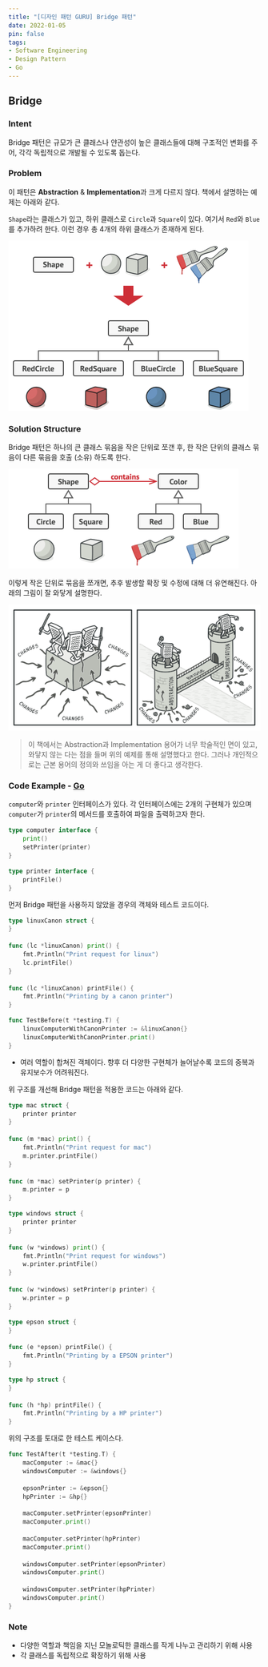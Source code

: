 ```yaml
---
title: "[디자인 패턴 GURU] Bridge 패턴"
date: 2022-01-05
pin: false
tags:
- Software Engineering
- Design Pattern
- Go
---
```


## Bridge

### Intent

Bridge 패턴은 규모가 큰 클래스나 얀관성이 높은 클래스들에 대해 구조적인 변화를 주어, 각각 독립적으로 개발될 수 있도록 돕는다.

### Problem

이 패턴은 **Abstraction** & **Implementation**과 크게 다르지 않다. 책에서 설명하는 예제는 아래와 같다.

`Shape`라는 클래스가 있고, 하위 클래스로 `Circle`과 `Square`이 있다. 여기서 `Red`와 `Blue`를 추가하려 한다. 이런 경우 총 4개의 하위 클래스가 존재하게 된다.

![Bridge 예제[^1]](images/bridge-problem-en.png)

### Solution Structure

Bridge 패턴은 하나의 큰 클래스 묶음을 작은 단위로 쪼갠 후, 한 작은 단위의 클래스 묶음이 다른 묶음을 호출 (소유) 하도록 한다.

![Bridge 예제 문제 해결 구조[^1]](images/bridge-solution-en.png)

이렇게 작은 단위로 묶음을 쪼개면, 추후 발생할 확장 및 수정에 대해 더 유연해진다. 아래의 그림이 잘 와닿게 설명한다.

![Bridge 이점[^1]](images/bridge-3-en.png)

>  이 책에서는 Abstraction과 Implementation 용어가 너무 학술적인 면이 있고, 와닿지 않는 다는 점을 들며 위의 예제를 통해 설명했다고 한다. 그러나 개인적으로는 근본 용어의 정의와 쓰임을 아는 게 더 좋다고 생각한다.

### Code Example - [Go](https://github.com/joonparkhere/records/tree/main/design-pattern/project/hello-structural-pattern/bridge)

`computer`와 `printer` 인터페이스가 있다. 각 인터페이스에는 2개의 구현체가 있으며 `computer`가 `printer`의 메서드를 호출하여 파일을 출력하고자 한다.

```go
type computer interface {
	print()
	setPrinter(printer)
}
```

```go
type printer interface {
	printFile()
}
```

먼저 Bridge 패턴을 사용하지 않았을 경우의 객체와 테스트 코드이다.

```go
type linuxCanon struct {
}

func (lc *linuxCanon) print() {
	fmt.Println("Print request for linux")
	lc.printFile()
}

func (lc *linuxCanon) printFile() {
	fmt.Println("Printing by a canon printer")
}	
```

```go
func TestBefore(t *testing.T) {
	linuxComputerWithCanonPrinter := &linuxCanon{}
	linuxComputerWithCanonPrinter.print()
}
```

- 여러 역할이 합쳐진 객체이다. 향후 더 다양한 구현체가 늘어날수록 코드의 중복과 유지보수가 어려워진다.

위 구조를 개선해 Bridge 패턴을 적용한 코드는 아래와 같다.

```go
type mac struct {
	printer printer
}

func (m *mac) print() {
	fmt.Println("Print request for mac")
	m.printer.printFile()
}

func (m *mac) setPrinter(p printer) {
	m.printer = p
}
```

```go
type windows struct {
	printer printer
}

func (w *windows) print() {
	fmt.Println("Print request for windows")
	w.printer.printFile()
}

func (w *windows) setPrinter(p printer) {
	w.printer = p
}
```

```go
type epson struct {
}

func (e *epson) printFile() {
	fmt.Println("Printing by a EPSON printer")
}
```

```go
type hp struct {
}

func (h *hp) printFile() {
	fmt.Println("Printing by a HP printer")
}
```

위의 구조를 토대로 한 테스트 케이스다.

```go
func TestAfter(t *testing.T) {
	macComputer := &mac{}
	windowsComputer := &windows{}

	epsonPrinter := &epson{}
	hpPrinter := &hp{}

	macComputer.setPrinter(epsonPrinter)
	macComputer.print()

	macComputer.setPrinter(hpPrinter)
	macComputer.print()

	windowsComputer.setPrinter(epsonPrinter)
	windowsComputer.print()

	windowsComputer.setPrinter(hpPrinter)
	windowsComputer.print()
}
```

### Note

- 다양한 역할과 책임을 지닌 모놀로틱한 클래스를 작게 나누고 관리하기 위해 사용
- 각 클래스를 독립적으로 확장하기 위해 사용

[^1]: [Bridge Origin](https://refactoring.guru/design-patterns/bridge)
